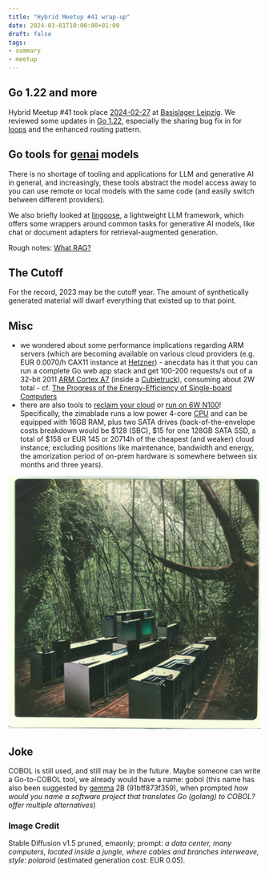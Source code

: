 ```yaml
---
title: "Hybrid Meetup #41 wrap-up"
date: 2024-03-01T10:00:00+01:00
draft: false
tags:
- summary
- meetup
---
```


## Go 1.22 and more

Hybrid Meetup #41 took place
[2024-02-27](https://www.meetup.com/leipzig-golang/events/298066352) at
[Basislager Leipzig](https://www.basislager.co/). We reviewed some updates in
[Go 1.22](https://golang.org/doc/go1.22), especially the sharing bug fix in
for [loops](https://go.dev/wiki/LoopvarExperiment) and the enhanced routing pattern.

## Go tools for [genai](https://en.wikipedia.org/wiki/Generative_artificial_intelligence) models

There is no shortage of tooling and applications for LLM and generative AI in
general, and increasingly, these tools abstract the model access away to you
can use remote or local models with the same code (and easily switch between
different providers).

We also briefly looked at [lingoose](https://lingoose.io/), a lightweight LLM
framework, which offers some wrappers around common tasks for generative AI
models, like chat or document adapters for retrieval-augmented generation.

Rough notes: [What RAG?](https://github.com/miku/whatrag)

## The Cutoff

For the record, 2023 may be the cutoff year. The amount of synthetically
generated material will dwarf everything that existed up to that point.

## Misc

* we wondered about some performance implications regarding ARM servers (which
  are becoming available on various cloud providers (e.g. EUR 0.0070/h CAX11 instance at
[Hetzner](https://www.hetzner.com/cloud/)) - anecdata has it that you can run a
complete Go web app stack and get 100-200 requests/s out of a 32-bit 2011 [ARM
Cortex A7](https://de.wikipedia.org/wiki/Arm_Cortex-A#Arm_Cortex-A7) (inside a
[Cubietruck](https://en.wikipedia.org/wiki/Cubieboard#Cubietruck_(Cubieboard3))), consuming about 2W total - cf. [The Progress of the Energy-Efficiency
of Single-board Computers](https://www.netsys.ovgu.de/netsys_media/publications/NetSys_TR_2018_01.pdf)
* there are also tools to [reclaim your
  cloud](https://www.zimaboard.com/blade/) or [run on 6W N100](https://www.servethehome.com/cwwk-crazy-a-small-6w-tdp-cpu-homelab-super-system/5/)! Specifically, the zimablade runs a
low power 4-core [CPU](https://ark.intel.com/content/www/us/en/ark/products/codename/80644/products-formerly-apollo-lake.html) and can be equipped with 16GB RAM, plus two SATA drives
(back-of-the-envelope costs breakdown would be $128 (SBC), $15 for one 128GB
SATA SSD, a total of $158 or EUR 145 or 20714h of the cheapest (and weaker)
cloud instance; excluding positions like maintenance, bandwidth and energy, the
amorization period of on-prem hardware is somewhere between six months and three
years).

![](/images/41-comp-jungle.png)

## Joke

COBOL is still used, and still may be in the future. Maybe someone can write a
Go-to-COBOL tool, we already would have a name: gobol (this name has also been
suggested by
[gemma](https://huggingface.co/docs/transformers/en/model_doc/gemma) 2B (91bff873f359), when
prompted *how would you name a software project that translates Go (golang) to
COBOL? offer multiple alternatives*)

### Image Credit

Stable Diffusion v1.5 pruned, emaonly; prompt: *a data center, many computers,
located inside a jungle, where cables and branches interweave, style: polaroid* (estimated generation cost: EUR 0.05).

